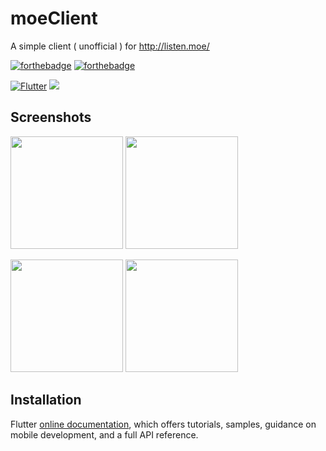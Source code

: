moeClient
==========
A simple client ( unofficial ) for http://listen.moe/



[![forthebadge](https://forthebadge.com/images/badges/built-for-android.svg)](https://forthebadge.com) [![forthebadge](https://forthebadge.com/images/badges/built-with-love.svg)](https://forthebadge.com) 

[![Flutter](https://img.shields.io/badge/flutter-v1.14.6-blue)](https://flutter.dev)  <img src = "https://cdn.discordapp.com/avatars/222167140004790273/1e83e8b7302d5aee17be283e7f86294b.png?size=40">

Screenshots
----

<img src = "https://cdn.discordapp.com/attachments/683669886978752524/688682844096299035/Screenshot_20200315-150937.jpg" width = 180>  <img src = "https://cdn.discordapp.com/attachments/683669886978752524/688678824816410634/Screenshot_20200315-145301.jpg" width = 180>

<img src = "https://cdn.discordapp.com/attachments/683669886978752524/688678824543780874/Screenshot_20200315-145256.jpg" width = 180>  <img src = "https://cdn.discordapp.com/attachments/683669886978752524/688679795567230998/Screenshot_20200315-145730.jpg" width = 180>



## Installation

Flutter [online documentation](https://flutter.dev/docs), which offers tutorials,
samples, guidance on mobile development, and a full API reference.
